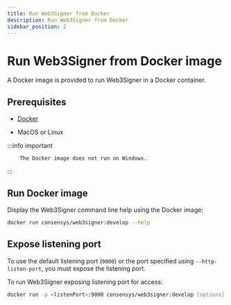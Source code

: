 ```yaml
---
title: Run Web3Signer from Docker
description: Run Web3Signer from Docker
sidebar_position: 2
---
```


# Run Web3Signer from Docker image

A Docker image is provided to run Web3Signer in a Docker container.

## Prerequisites

- [Docker](https://docs.docker.com/install/)

- MacOS or Linux

:::info important

        The Docker image does not run on Windows.

:::

## Run Docker image

Display the Web3Signer command line help using the Docker image:

```bash
docker run consensys/web3signer:develop --help
```

## Expose listening port

To use the default listening port (`9000`) or the port specified using `--http-listen-port`, you must expose the listening port.

To run Web3Signer exposing listening port for access:

```bash
docker run -p <listenPort>:9000 consensys/web3signer:develop [options] [subcommand] [options]
```
